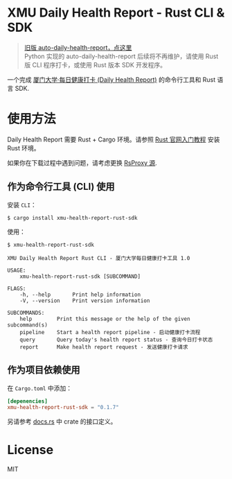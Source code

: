 # XMU Daily Health Report - Rust CLI & SDK

> [旧版 auto-daily-health-report，点这里](https://github.com/kirainmoe/auto-daily-health-report/tree/legacy)  
> Python 实现的 auto-daily-health-report 后续将不再维护，请使用 Rust 版 CLI 程序打卡，或使用 Rust 版本 SDK 开发程序。

一个完成 [厦门大学·每日健康打卡 (Daily Health Report)](https://xmuxg.xmu.edu.cn/app/214) 的命令行工具和 Rust 语言 SDK.

# 使用方法

Daily Health Report 需要 Rust + Cargo 环境。请参照 [Rust 官网入门教程](https://www.rust-lang.org/zh-CN/learn/get-started) 安装 Rust 环境。

如果你在下载过程中遇到问题，请考虑更换 [RsProxy 源](https://rsproxy.cn/).

## 作为命令行工具 (CLI) 使用

安装 `CLI`：

```shell
$ cargo install xmu-health-report-rust-sdk
```

使用：

```shell
$ xmu-health-report-rust-sdk

XMU Daily Health Report Rust CLI - 厦门大学每日健康打卡工具 1.0

USAGE:
    xmu-health-report-rust-sdk [SUBCOMMAND]

FLAGS:
    -h, --help       Print help information
    -V, --version    Print version information

SUBCOMMANDS:
    help        Print this message or the help of the given subcommand(s)
    pipeline    Start a health report pipeline - 启动健康打卡流程
    query       Query today's health report status - 查询今日打卡状态
    report      Make health report request - 发送健康打卡请求
```

## 作为项目依赖使用

在 `Cargo.toml` 中添加：

```toml
[depenencies]
xmu-health-report-rust-sdk = "0.1.7"
```

另请参考 [docs.rs](https://docs.rs/xmu-health-report-rust-sdk/latest/xmu_health_report_rust_sdk/) 中 crate 的接口定义。

# License

MIT 

